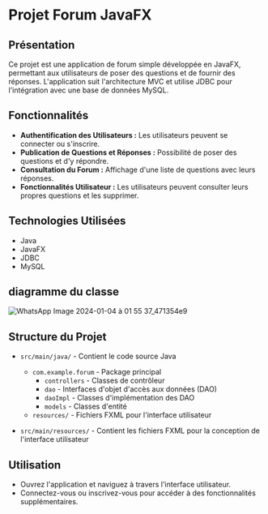 # Projet Forum JavaFX

## Présentation

Ce projet est une application de forum simple développée en JavaFX, permettant aux utilisateurs de poser des questions et de fournir des réponses. L'application suit l'architecture MVC et utilise JDBC pour l'intégration avec une base de données MySQL.

## Fonctionnalités

- **Authentification des Utilisateurs :** Les utilisateurs peuvent se connecter ou s'inscrire.
- **Publication de Questions et Réponses :** Possibilité de poser des questions et d'y répondre.
- **Consultation du Forum :** Affichage d'une liste de questions avec leurs réponses.
- **Fonctionnalités Utilisateur :** Les utilisateurs peuvent consulter leurs propres questions et les supprimer.

## Technologies Utilisées

- Java
- JavaFX
- JDBC
- MySQL 

## diagramme du classe 

![WhatsApp Image 2024-01-04 à 01 55 37_471354e9](https://github.com/AhmedBelkadi/forum-app/assets/136114058/21888f43-a5b2-4b01-a3bd-dc809b0edd59)


## Structure du Projet

- `src/main/java/` - Contient le code source Java
  - `com.example.forum` - Package principal
    - `controllers` - Classes de contrôleur
    - `dao` - Interfaces d'objet d'accès aux données (DAO)
    - `daoImpl` - Classes d'implémentation des DAO
    - `models` - Classes d'entité
  - `resources/` - Fichiers FXML pour l'interface utilisateur

- `src/main/resources/` - Contient les fichiers FXML pour la conception de l'interface utilisateur

## Utilisation

- Ouvrez l'application et naviguez à travers l'interface utilisateur.
- Connectez-vous ou inscrivez-vous pour accéder à des fonctionnalités supplémentaires.
